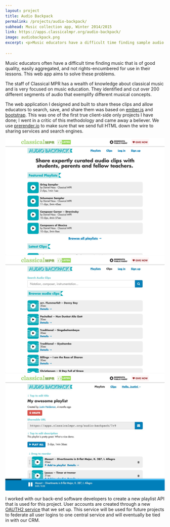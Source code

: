```yaml
---
layout: project
title: Audio Backpack
permalink: /projects/audio-backpack/
subhead: Music collection app, Winter 2014/2015
link: https://apps.classicalmpr.org/audio-backpack/
image: audiobackpack.png
excerpt: <p>Music educators have a difficult time finding sample audio to use in their classrooms and assignments. Minnesota Public Radio’s classical music staff knew how to help them, but needed a way to share their expertise and audio collection.</p> <p>This client-side app helps teachers create custom playlists for their classes and share them with students. </p> 

---
```


Music educators often have a difficult time finding music that is of good quality, easily aggregated, and not rights-encumbered for use in their lessons. This web app aims to solve these problems.

The staff of Classical MPR has a wealth of knowledge about classical music and is very focused on music education. They identified and cut over 200 different segments of audio that exemplify different musical concepts. 

The web application I designed and built to share these clips and allow educators to search, save, and share them was based on [ember.js](http://emberjs.com/) and [bootstrap](http://getbootstrap.com/). This was one of the first true client-side only projects I have done; I went in a critic of this methodology and came away a believer. We use [prerender.io](prerender.io) to make sure that we send full HTML down the wire to sharing services and search engines. 

<img src="/images/audio-backpack/index.jpg" srcset="/images/audio-backpack/index-2x.jpg 2x"  alt="audio backpack home"/>

<img src="/images/audio-backpack/search.jpg" srcset="/images/audio-backpack/search-2x.jpg 2x"  alt="audio backpack search"/>

<img src="/images/audio-backpack/playlist.jpg" srcset="/images/audio-backpack/playlist-2x.jpg 2x"  alt="audio backpack playlist"/>

I worked with our back-end software developers to create a new playlist API that is used for this project. User accounts are created through a new [OAUTH2 service](https://accounts.publicradio.org/users/sign_in) that we set up. This service will be used for future projects to federate all user logins to one central service and will eventually be tied in with our CRM. 
